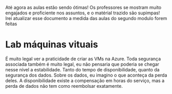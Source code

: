 Até agora as aulas estão sendo ótimas! Os professores se mostram muito engajados e proficiente nos assuntos, e o matérial trazido são supimpas! Irei atualizar esse documento a medida das aulas do segundo modulo forem feitas

# Lab máquinas vituais

É muito legal ver a praticidade de criar as VMs na Azure. Toda segurança associada também é muito legal, eu não pensaria que poderia se chegar nesse nível a estabilidade. Tanto do tempo de disponibilidade, quanto da segurança dos dados.
Sobre os dados, eu imagino o que aconteça da perda deles. A disponibilidade existe a compensação em horas do serviço, mas a perda de dados não tem como reembolsar exatamente.
